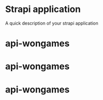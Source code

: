 # Strapi application

A quick description of your strapi application
# api-wongames
# api-wongames
# api-wongames
